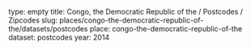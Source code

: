type: empty
title: Congo, the Democratic Republic of the / Postcodes / Zipcodes
slug: places/congo-the-democratic-republic-of-the/datasets/postcodes
place: congo-the-democratic-republic-of-the
dataset: postcodes
year: 2014
